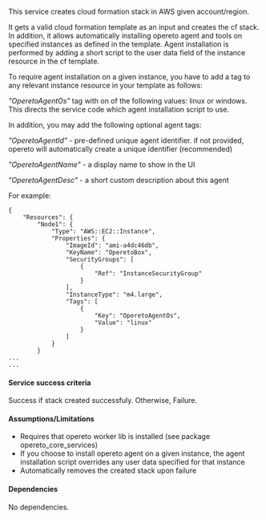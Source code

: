 This service creates cloud formation stack in AWS given account/region.

It gets a valid cloud formation template as an input and creates the cf stack. In addition, it allows automatically installing opereto agent and tools on specified instances as defined in the template.
Agent installation is performed by adding a short script to the user data field of the instance resource in the cf template. 

To require agent installation on a given instance, you have to add a tag to any relevant instance resource in your template as follows:

*"OperetoAgentOs"* tag with on of the following values: linux or windows. This directs the service code which agent installation script to use.   

In addition, you may add the following optional agent tags:

*"OperetoAgentId"* - pre-defined unique agent identifier. if not provided, opereto will automatically create a unique identifier (recommended)

*"OperetoAgentName"* - a display name to show in the UI

*"OperetoAgentDesc"* - a short custom description about this agent

For example: 

```
{
    "Resources": {
        "Node1": {
            "Type": "AWS::EC2::Instance",
            "Properties": {
                "ImageId": "ami-a4dc46db",
                "KeyName": "OperetoBox",
                "SecurityGroups": [
                    {
                        "Ref": "InstanceSecurityGroup"
                    }
                ],
                "InstanceType": "m4.large",
                "Tags": [
                    {
                        "Key": "OperetoAgentOs",
                        "Value": "linux"
                    }
                ]
            }
        }
...
...
``` 



#### Service success criteria
Success if stack created successfuly. Otherwise, Failure.

#### Assumptions/Limitations
* Requires that opereto worker lib is installed (see package opereto_core_services)
* If you choose to install opereto agent on a given instance, the agent installation script overrides any user data specified for that instance
* Automatically removes the created stack upon failure

#### Dependencies
No dependencies.